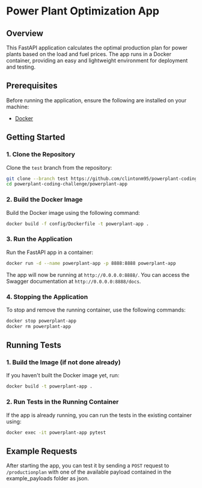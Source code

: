 # Power Plant Optimization App

## Overview

This FastAPI application calculates the optimal production plan for power plants based on the load and fuel prices. The app runs in a Docker container, providing an easy and lightweight environment for deployment and testing.

## Prerequisites

Before running the application, ensure the following are installed on your machine:

- [Docker](https://docs.docker.com/get-docker/)

## Getting Started

### 1. Clone the Repository

Clone the `test` branch from the repository:

```bash
git clone --branch test https://github.com/clintonm95/powerplant-coding-challenge.git
cd powerplant-coding-challenge/powerplant-app
```

### 2. Build the Docker Image

Build the Docker image using the following command:

```bash
docker build -f config/Dockerfile -t powerplant-app .
```

### 3. Run the Application

Run the FastAPI app in a container:

```bash
docker run -d --name powerplant-app -p 8888:8888 powerplant-app
```

The app will now be running at `http://0.0.0.0:8888/`. You can access the Swagger documentation at `http://0.0.0.0:8888/docs`.

### 4. Stopping the Application

To stop and remove the running container, use the following commands:

```bash
docker stop powerplant-app
docker rm powerplant-app
```

## Running Tests

### 1. Build the Image (if not done already)

If you haven't built the Docker image yet, run:

```bash
docker build -t powerplant-app .
```

### 2. Run Tests in the Running Container

If the app is already running, you can run the tests in the existing container using:

```bash
docker exec -it powerplant-app pytest
```

## Example Requests

After starting the app, you can test it by sending a `POST` request to `/productionplan` with one of the available payload contained in the example_payloads folder as json.
